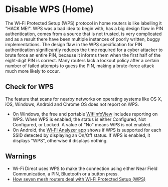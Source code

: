 # Disable WPS (Home)
The Wi-Fi Protected Setup (WPS) protocol in home routers is like labelling it "HACK ME!". WPS was a bad idea to begin with, has a big design flaw in PIN authentication, comes from a source that is not trusted, is very complicated and as a result there have been multiple instances of poorly written, buggy implementations. The design flaw in the WPS specification for PIN authentication significantly reduces the time required for a cyber attacker to brute force an entire PIN, because it informs them when the first half of the eight-digit PIN is correct. Many routers lack a lockout policy after a certain number of failed attempts to guess the PIN, making a brute-force attack much more likely to occur. 

## Check for WPS 
The feature that scans for nearby networks on operating systems like OS X, iOS, Windows, Android and Chrome OS does not report on WPS. 

* On Windows, the free and portable [WifiInfoView](https://www.nirsoft.net/utils/wifi_information_view.html) includes reporting on WPS. When WPS is enabled, the status is either Configured, Not Configured, or Locked. A value of "No" means WPS is not enabled. 
* On Android, the [Wi-Fi Analyzer app](https://play.google.com/store/apps/details?id=com.farproc.wifi.analyzer&hl=en) shows if WPS is supported for each SSID detected by displaying an On/Off status. If WPS is enabled, it displays "WPS", otherwise it displays nothing.

## Warnings
* Wi-Fi Direct uses WPS to make the connection using either Near Field Communication, a PIN, Bluetooth or a button press.
* [How seven mesh routers deal with Wi-Fi Protected Setup (WPS)](https://www.computerworld.com/article/3193163/networking/how-seven-mesh-routers-deal-with-wps.html)


